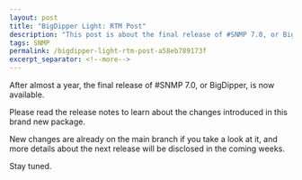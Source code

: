 ```yaml
---
layout: post
title: "BigDipper Light: RTM Post"
description: "This post is about the final release of #SNMP 7.0, or BigDipper."
tags: SNMP
permalink: /bigdipper-light-rtm-post-a58eb789173f
excerpt_separator: <!--more-->
---
```

After almost a year, the final release of #SNMP 7.0, or BigDipper, is now available.

Please read the release notes to learn about the changes introduced in this brand new package.

New changes are already on the main branch if you take a look at it, and more details about the next release will be disclosed in the coming weeks.

Stay tuned.
<!--more-->